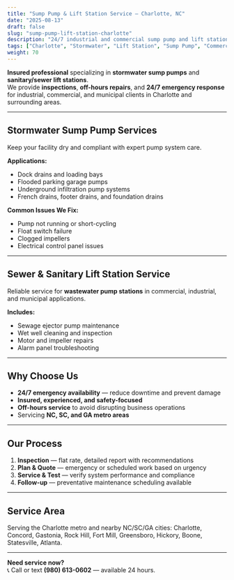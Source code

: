 ```yaml
---
title: "Sump Pump & Lift Station Service — Charlotte, NC"
date: "2025-08-13"
draft: false
slug: "sump-pump-lift-station-charlotte"
description: "24/7 industrial and commercial sump pump and lift station service in Charlotte, NC — stormwater and sewer systems. $995 inspections, insured professional."
tags: ["Charlotte", "Stormwater", "Lift Station", "Sump Pump", "Commercial", "Industrial", "Emergency Service"]
weight: 70
---
```


**Insured professional** specializing in **stormwater sump pumps** and **sanitary/sewer lift stations**.  
We provide **inspections**, **off-hours repairs**, and **24/7 emergency response** for industrial, commercial, and municipal clients in Charlotte and surrounding areas.

---

## Stormwater Sump Pump Services
Keep your facility dry and compliant with expert pump system care.

**Applications:**
- Dock drains and loading bays
- Flooded parking garage pumps
- Underground infiltration pump systems
- French drains, footer drains, and foundation drains

**Common Issues We Fix:**
- Pump not running or short-cycling
- Float switch failure
- Clogged impellers
- Electrical control panel issues

---

## Sewer & Sanitary Lift Station Service
Reliable service for **wastewater pump stations** in commercial, industrial, and municipal applications.

**Includes:**
- Sewage ejector pump maintenance
- Wet well cleaning and inspection
- Motor and impeller repairs
- Alarm panel troubleshooting

---

## Why Choose Us
- **24/7 emergency availability** — reduce downtime and prevent damage
- **Insured, experienced, and safety-focused**
- **Off-hours service** to avoid disrupting business operations
- Servicing **NC, SC, and GA metro areas**

---

## Our Process
1. **Inspection** — flat rate, detailed report with recommendations
2. **Plan & Quote** — emergency or scheduled work based on urgency
3. **Service & Test** — verify system performance and compliance
4. **Follow-up** — preventative maintenance scheduling available

---

## Service Area
Serving the Charlotte metro and nearby NC/SC/GA cities:
Charlotte, Concord, Gastonia, Rock Hill, Fort Mill, Greensboro, Hickory, Boone, Statesville, Atlanta.

---

**Need service now?**  
📞 Call or text **(980) 613-0602** — available 24 hours.
